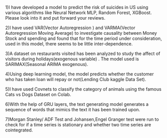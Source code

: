 
1)I have developed a model to predict the risk of suicides in US using various algorithms like Neural Network MLP, Random Forest, XGBoost.
Please look into it and put forward your reviews.


2)I have used VAR(Vector Autoregression ) and VARMA(Vector Autoregression Moving Average) to investigate causality between Money Stock and spending and found that for the time period under consideration, used in this model, there seems to be little inter-dependence.


3)A dataset on restaurants visited has been analyzed to study the affect of visitors during holidays(exogenous variable) . The model used is SARIMAX(Seasonal ARIMA exogenous).


4)Using deep learning model, the model predicts whether the customer who has taken loan will repay or not(Lending Club kaggle Data Set).

5)I have used Covnets to classify the category of animals using the famous Cats vs Dogs Dataset on Colab.

6)With the help of GRU layers, the text generating model generates a sequence of words that mimics the text it has been trained upon.

7)Morgan Stanley/ ADF Test and Johansen,Engel Granger test were run to check for if a time series is stationary and whether two time series are cointegrated. 
